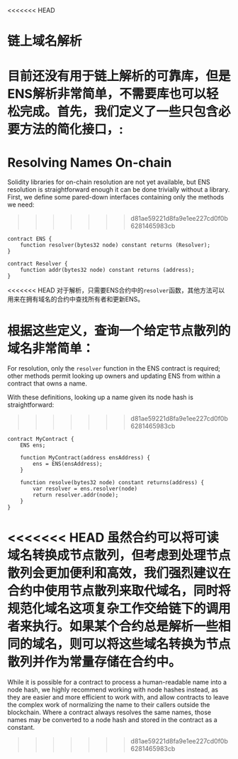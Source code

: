 <<<<<<< HEAD
# 链上域名解析

目前还没有用于链上解析的可靠库，但是ENS解析非常简单，不需要库也可以轻松完成。首先，我们定义了一些只包含必要方法的简化接口，:
=======
# Resolving Names On-chain

Solidity libraries for on-chain resolution are not yet available, but ENS resolution is straightforward enough it can be done trivially without a library. First, we define some pared-down interfaces containing only the methods we need:
>>>>>>> d81ae59221d8fa9e1ee227cd0f0b6281465983cb

```text
contract ENS {
    function resolver(bytes32 node) constant returns (Resolver);
}

contract Resolver {
    function addr(bytes32 node) constant returns (address);
}
```

<<<<<<< HEAD
对于解析，只需要ENS合约中的`resolver`函数，其他方法可以用来在拥有域名的合约中查找所有者和更新ENS。

根据这些定义，查询一个给定节点散列的域名非常简单：
=======
For resolution, only the `resolver` function in the ENS contract is required; other methods permit looking up owners and updating ENS from within a contract that owns a name.

With these definitions, looking up a name given its node hash is straightforward:
>>>>>>> d81ae59221d8fa9e1ee227cd0f0b6281465983cb

```text
contract MyContract {
    ENS ens;

    function MyContract(address ensAddress) {
        ens = ENS(ensAddress);
    }

    function resolve(bytes32 node) constant returns(address) {
        var resolver = ens.resolver(node)
        return resolver.addr(node);
    }
}
```

<<<<<<< HEAD
虽然合约可以将可读域名转换成节点散列，但考虑到处理节点散列会更加便利和高效，我们强烈建议在合约中使用节点散列来取代域名，同时将规范化域名这项复杂工作交给链下的调用者来执行。如果某个合约总是解析一些相同的域名，则可以将这些域名转换为节点散列并作为常量存储在合约中。
=======
While it is possible for a contract to process a human-readable name into a node hash, we highly recommend working with node hashes instead, as they are easier and more efficient to work with, and allow contracts to leave the complex work of normalizing the name to their callers outside the blockchain. Where a contract always resolves the same names, those names may be converted to a node hash and stored in the contract as a constant.
>>>>>>> d81ae59221d8fa9e1ee227cd0f0b6281465983cb

